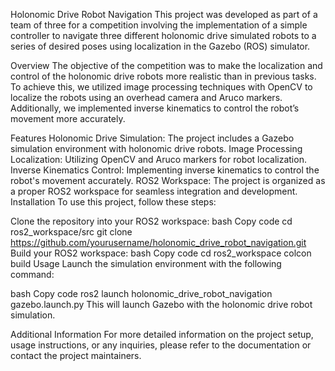 Holonomic Drive Robot Navigation
This project was developed as part of a team of three for a competition involving the implementation of a simple controller to navigate three different holonomic drive simulated robots to a series of desired poses using localization in the Gazebo (ROS) simulator.

Overview
The objective of the competition was to make the localization and control of the holonomic drive robots more realistic than in previous tasks. To achieve this, we utilized image processing techniques with OpenCV to localize the robots using an overhead camera and Aruco markers. Additionally, we implemented inverse kinematics to control the robot’s movement more accurately.

Features
Holonomic Drive Simulation: The project includes a Gazebo simulation environment with holonomic drive robots.
Image Processing Localization: Utilizing OpenCV and Aruco markers for robot localization.
Inverse Kinematics Control: Implementing inverse kinematics to control the robot's movement accurately.
ROS2 Workspace: The project is organized as a proper ROS2 workspace for seamless integration and development.
Installation
To use this project, follow these steps:

Clone the repository into your ROS2 workspace:
bash
Copy code
cd ros2_workspace/src
git clone https://github.com/yourusername/holonomic_drive_robot_navigation.git
Build your ROS2 workspace:
bash
Copy code
cd ros2_workspace
colcon build
Usage
Launch the simulation environment with the following command:

bash
Copy code
ros2 launch holonomic_drive_robot_navigation gazebo.launch.py
This will launch Gazebo with the holonomic drive robot simulation.

Additional Information
For more detailed information on the project setup, usage instructions, or any inquiries, please refer to the documentation or contact the project maintainers.
